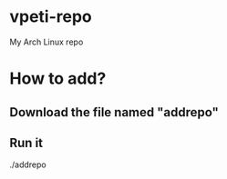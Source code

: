 # vpeti-repo
My Arch Linux repo

# How to add?
## Download the file named "addrepo"
## Run it
./addrepo
